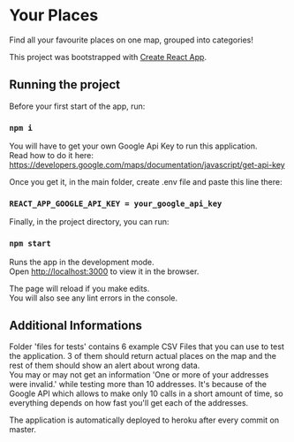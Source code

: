 # Your Places

Find all your favourite places on one map, grouped into categories!

This project was bootstrapped with [Create React App](https://github.com/facebook/create-react-app).

## Running the project

Before your first start of the app, run:

### `npm i`

You will have to get your own Google Api Key to run this application.<br /> 
Read how to do it here: https://developers.google.com/maps/documentation/javascript/get-api-key

Once you get it, in the main folder, create .env file and paste this line there:

### `REACT_APP_GOOGLE_API_KEY = your_google_api_key`

Finally, in the project directory, you can run:

### `npm start`

Runs the app in the development mode.<br />
Open [http://localhost:3000](http://localhost:3000) to view it in the browser.

The page will reload if you make edits.<br />
You will also see any lint errors in the console.

## Additional Informations

Folder 'files for tests' contains 6 example CSV Files that you can use to test the application. 3 of them should return actual places on the map and the rest of them should show an alert about wrong data.<br />
You may or may not get an information 'One or more of your addresses were invalid.' while testing more than 10 addresses. It's because of the Google API which allows to make only 10 calls in a short amount of time, so everything depends on how fast you'll get each of the addresses.

The application is automatically deployed to heroku after every commit on master.
